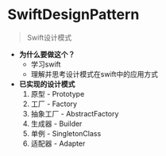 # SwiftDesignPattern

>Swift设计模式
>
*  **为什么要做这个？**  
	* 学习swift
	* 理解并思考设计模式在swift中的应用方式
*  **已实现的设计模式**
	1. 原型 - Prototype 
	2. 工厂 - Factory 
	3. 抽象工厂 - AbstractFactory 
	4. 生成器 - Builder 
	5. 单例 - SingletonClass
	6. 适配器 - Adapter 
> 
